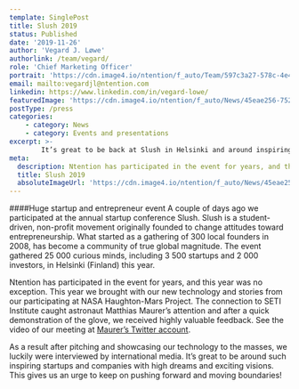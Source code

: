 ```yaml
---
template: SinglePost
title: Slush 2019
status: Published
date: '2019-11-26'
author: 'Vegard J. Løwe'
authorlink: /team/vegard/
role: 'Chief Marketing Officer'
portrait: 'https://cdn.image4.io/ntention/f_auto/Team/597c3a27-578c-4e4b-aa78-035422728ca9.Jpeg'
email: mailto:vegardjl@ntention.com
linkedin: https://www.linkedin.com/in/vegard-lowe/
featuredImage: 'https://cdn.image4.io/ntention/f_auto/News/45eae256-7529-4bda-8615-dd5fb34f27b8.Jpeg'
postType: /press
categories:
    - category: News
    - category: Events and presentations
excerpt: >-
        It’s great to be back at Slush in Helsinki and around inspiring startups and companies with high dreams and exciting visions.
meta:
  description: Ntention has participated in the event for years, and this year was no exception. This year we brought with our new technology and stories from our participating at NASA Haughton-Mars Project. The connection to SETI Institute caught astronaut Matthias Maurer’s attention and after a quick demonstration of the glove, we received highly valuable feedback.
  title: Slush 2019
  absoluteImageUrl: 'https://cdn.image4.io/ntention/f_auto/News/45eae256-7529-4bda-8615-dd5fb34f27b8.Jpeg'
---
```

####Huge startup and entrepreneur event
A couple of days ago we participated at the annual startup conference Slush. Slush is a student-driven, non-profit movement originally founded to change attitudes toward entrepreneurship. What started as a gathering of 300 local founders in 2008, has become a community of true global magnitude. The event gathered 25 000 curious minds, including 3 500 startups and 2 000 investors, in Helsinki (Finland) this year.

Ntention has participated in the event for years, and this year was no exception. This year we brought with our new technology and stories from our participating at NASA Haughton-Mars Project. The connection to SETI Institute caught astronaut Matthias Maurer’s attention and after a quick demonstration of the glove, we received highly valuable feedback. See the video of our meeting at [Maurer’s Twitter account](https://twitter.com/Explornaut/status/1197914067748507648?s=20).

As a result after pitching and showcasing our technology to the masses, we luckily were interviewed by international media. It’s great to be around such inspiring startups and companies with high dreams and exciting visions. This gives us an urge to keep on pushing forward and moving boundaries!
